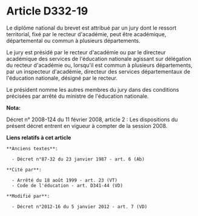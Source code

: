 # Article D332-19

Le diplôme national du brevet est attribué par un jury dont le ressort territorial, fixé par le recteur d'académie, peut être
académique, départemental ou commun à plusieurs départements. 

Le jury est présidé par le recteur d'académie ou par               le directeur académique des services de l'éducation
nationale agissant sur délégation du recteur d'académie ou, lorsqu'il est commun à plusieurs départements, par un inspecteur
d'académie, directeur des services départementaux de l'éducation nationale, désigné par le recteur. 

Le président nomme les autres membres du jury dans des conditions précisées par arrêté du ministre de l'éducation nationale.

**Nota:**

Décret n° 2008-124 du 11 février 2008, article 2 : Les dispositions du présent décret entrent en vigueur à compter de la
session 2008.

**Liens relatifs à cet article**

	**Anciens textes**:

	  - Décret n°87-32 du 23 janvier 1987 - art. 6 (Ab)

	**Cité par**:

	  - Arrêté du 18 août 1999 - art. 23 (VT)
	  - Code de l'éducation - art. D341-44 (VD)

	**Modifié par**:

	  - Décret n°2012-16 du 5 janvier 2012 - art. 7 (VD)
